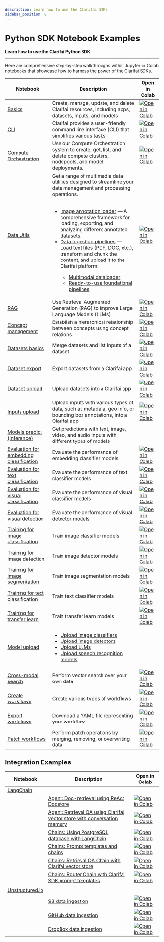 ```yaml
---
description: Learn how to use the Clarifai SDKs
sidebar_position: 8
---
```


# Python SDK Notebook Examples

**Learn how to use the Clarifai Python SDK**
<hr />


Here are comprehensive step-by-step walkthroughs within Jupyter or Colab notebooks that showcase how to harness the power of the Clarifai SDKs.

|Notebook  |  Description              |  Open in Colab                |
|----------|---------------------------|-------------------------------|
|  [Basics](https://github.com/Clarifai/examples/blob/main/basics/basics.ipynb) |   Create, manage, update, and delete Clarifai resources, including apps, datasets, inputs, and models |   [![Open in Colab](https://colab.research.google.com/assets/colab-badge.svg)](https://colab.research.google.com/github/Clarifai/examples/blob/main/basics/basics.ipynb)  |
| [CLI](https://github.com/Clarifai/examples/blob/main/CLI/compute_orchestration.ipynb) | Clarifai provides a user-friendly command line interface (CLI) that simplifies various tasks |[![Open in Colab](https://colab.research.google.com/assets/colab-badge.svg)]( https://colab.research.google.com/github/Clarifai/examples/blob/main/CLI/compute_orchestration.ipynb) |
| [Compute Orchestration](https://github.com/Clarifai/examples/blob/main/ComputeOrchestration/crud_operations.ipynb) |Use our Compute Orchestration system to create, get, list, and delete compute clusters, nodepools, and model deployments.|[![Open in Colab](https://colab.research.google.com/assets/colab-badge.svg)](https://colab.research.google.com/github/Clarifai/examples/blob/main/ComputeOrchestration/crud_operations.ipynb)   |
| [Data Utils](https://github.com/Clarifai/examples/tree/main/Data_Utils)  | Get a range of multimedia data utilities designed to streamline your data management and processing operations. <br/> <br/>  <ul> <li>[Image annotation loader](https://github.com/Clarifai/examples/blob/main/Data_Utils/Image%20Annotation/image_annotation_loader.ipynb)  — A comprehensive framework for loading, exporting, and analyzing different annotated datasets.  </li><li> [Data ingestion pipelines](https://github.com/Clarifai/examples/blob/main/Data_Utils/Ingestion%20pipelines/README.md) — Load text files (PDF, DOC, etc.), transform and chunk the content, and upload it to the Clarifai platform. </li> <ul> <li> [Multimodal dataloader](https://github.com/Clarifai/examples/blob/main/Data_Utils/Ingestion%20pipelines/Multimodal_dataloader.ipynb) </li>  <li>[Ready-to-use foundational pipelines](https://github.com/Clarifai/examples/blob/main/Data_Utils/Ingestion%20pipelines/Ready_to_use_foundational_pipelines.ipynb) </li> </ul> </ul> | [![Open in Colab](https://colab.research.google.com/assets/colab-badge.svg)](https://colab.research.google.com/github/Clarifai/examples/blob/main/Data_Utils/Image%20Annotation/image_annotation_loader.ipynb)   |
|[RAG](https://github.com/Clarifai/examples/blob/main/RAG/RAG.ipynb)| Use Retrieval Augmented Generation (RAG) to improve Large Language Models (LLMs) | [![Open in Colab](https://colab.research.google.com/assets/colab-badge.svg)](https://colab.research.google.com/github/Clarifai/examples/blob/main/RAG/RAG.ipynb)  |
| [Concept management](https://github.com/Clarifai/examples/blob/main/concepts/concept_management.ipynb) |  Establish a hierarchical relationship between concepts using concept relations  | [![Open in Colab](https://colab.research.google.com/assets/colab-badge.svg)](https://colab.research.google.com/github/Clarifai/examples/blob/main/concepts/concept_management.ipynb)  |
| [Datasets basics](https://github.com/Clarifai/examples/blob/main/datasets/basics.ipynb) | Merge datasets and list inputs of a dataset  |[![Open in Colab](https://colab.research.google.com/assets/colab-badge.svg)](https://colab.research.google.com/github/Clarifai/examples/blob/main/datasets/basics.ipynb) |
| [Dataset export](https://github.com/Clarifai/examples/blob/main/datasets/export/dataset_export.ipynb) |  Export datasets from a Clarifai app  | [![Open in Colab](https://colab.research.google.com/assets/colab-badge.svg)]( https://colab.research.google.com/github/Clarifai/examples/blob/main/datasets/export/dataset_export.ipynb)   |
| [Dataset upload](https://github.com/Clarifai/examples/blob/main/datasets/upload/dataset_upload.ipynb) | Upload datasets into a Clarifai app  | [![Open in Colab](https://colab.research.google.com/assets/colab-badge.svg)](https://colab.research.google.com/github/Clarifai/examples/blob/main/datasets/upload/dataset_upload.ipynb)     |
| [Inputs upload](https://github.com/Clarifai/examples/blob/main/datasets/upload/input_upload.ipynb) | Upload inputs with various types of data, such as metadata, geo info, or bounding box annotations, into a Clarifai app     |[![Open in Colab](https://colab.research.google.com/assets/colab-badge.svg)](https://colab.research.google.com/github/Clarifai/examples/blob/main/datasets/upload/input_upload.ipynb) |
| [Models predict (inference)](https://github.com/Clarifai/examples/tree/main/models/model_predict) | Get predictions with text, image, video, and audio inputs with different types of models   |     |
| [Evaluation for embedding classification](https://github.com/Clarifai/examples/blob/main/models/model_eval/embedding_classifier_eval.ipynb) | Evaluate the performance of embedding classifier models    | [![Open in Colab](https://colab.research.google.com/assets/colab-badge.svg)](https://colab.research.google.com/github/Clarifai/examples/blob/main/models/model_eval/embedding_classifier_eval.ipynb)   |
|[Evaluation for text classification](https://github.com/Clarifai/examples/blob/main/models/model_eval/text_classification_eval.ipynb)| Evaluate the performance of text classifier models    | [![Open in Colab](https://colab.research.google.com/assets/colab-badge.svg)](https://colab.research.google.com/github/Clarifai/examples/blob/main/models/model_eval/text_classification_eval.ipynb)    |
|[Evaluation for visual classification](https://github.com/Clarifai/examples/blob/main/models/model_eval/visual_classifier_eval.ipynb) | Evaluate the performance of visual classifier models    | [![Open in Colab](https://colab.research.google.com/assets/colab-badge.svg)](https://colab.research.google.com/github/Clarifai/examples/blob/main/models/model_eval/visual_classifier_eval.ipynb)   |
| [Evaluation for visual detection](https://github.com/Clarifai/examples/blob/main/models/model_eval/visual_detector_eval.ipynb)      | Evaluate the performance of visual detector models   |  [![Open in Colab](https://colab.research.google.com/assets/colab-badge.svg)](https://colab.research.google.com/github/Clarifai/examples/blob/main/models/model_eval/visual_detector_eval.ipynb)    |
| [Training for image classification ](https://github.com/Clarifai/examples/blob/main/models/model_train/image-classification_training.ipynb) | Train image classifier models    | [![Open in Colab](https://colab.research.google.com/assets/colab-badge.svg)](https://colab.research.google.com/github/Clarifai/examples/blob/main/models/model_train/image-classification_training.ipynb)   |
| [Training for image detection](https://github.com/Clarifai/examples/blob/main/models/model_train/image-detection_training.ipynb)  | Train image  detector models    |   [![Open in Colab](https://colab.research.google.com/assets/colab-badge.svg)](https://colab.research.google.com/github/Clarifai/examples/blob/main/models/model_train/image-detection_training.ipynb)   |
| [Training for image segmentation](https://github.com/Clarifai/examples/blob/main/models/model_train/image-segmentation_training.ipynb)    | Train image segmentation models    |  [![Open in Colab](https://colab.research.google.com/assets/colab-badge.svg)](https://colab.research.google.com/github/Clarifai/examples/blob/main/models/model_train/image-segmentation_training.ipynb)    |
| [Training for text classification](https://github.com/Clarifai/examples/blob/main/models/model_train/text-classification_training.ipynb)    | Train text classifier models   |[![Open in Colab](https://colab.research.google.com/assets/colab-badge.svg)](https://colab.research.google.com/github/Clarifai/examples/blob/main/models/model_train/text-classification_training.ipynb)     |
| [Training for transfer learn](https://github.com/Clarifai/examples/blob/main/models/model_train/transfer_learn.ipynb) | Train transfer learn models    |  [![Open in Colab](https://colab.research.google.com/assets/colab-badge.svg)](https://colab.research.google.com/github/Clarifai/examples/blob/main/models/model_train/transfer_learn.ipynb)   |
| [Model upload](https://github.com/Clarifai/examples/tree/main/models/model_upload)   | <ul><li>[Upload image classifiers](https://github.com/Clarifai/examples/tree/main/models/model_upload/image-classifier/nsfw-image-classifier) </li> <li> [Upload image detectors](https://github.com/Clarifai/examples/tree/main/models/model_upload/image-detector/detr-resnet-image-detection) </li> <li> [Upload LLMs](https://github.com/Clarifai/examples/tree/main/models/model_upload/llms)</li> <li> [Upload speech recognition models](https://github.com/Clarifai/examples/tree/main/models/model_upload/speech-recognition/openai-whisper) </li> </ul>    |    |
| [Cross-modal search](https://github.com/Clarifai/examples/blob/main/search/cross_modal_search.ipynb) | Perform vector search over your own data | [![Open in Colab](https://colab.research.google.com/assets/colab-badge.svg)](https://colab.research.google.com/github/Clarifai/examples/blob/main/search/cross_modal_search.ipynb)   |
|  [Create workflows](https://github.com/Clarifai/examples/blob/main/workflows/create_workflow.ipynb) | Create various types of workflows   |  [![Open in Colab](https://colab.research.google.com/assets/colab-badge.svg)](https://colab.research.google.com/github/Clarifai/examples/blob/main/workflows/create_workflow.ipynb)  |
| [Export workflows](https://github.com/Clarifai/examples/blob/main/workflows/export_workflow.ipynb)     | Download a YAML file representing your workflow   |  [![Open in Colab](https://colab.research.google.com/assets/colab-badge.svg)](https://colab.research.google.com/github/Clarifai/examples/blob/main/workflows/export_workflow.ipynb)   |
|[Patch workflows](https://github.com/Clarifai/examples/blob/main/workflows/patch_workflow.ipynb)     |  Perform patch operations by merging, removing, or overwriting data  |  [![Open in Colab](https://colab.research.google.com/assets/colab-badge.svg)]( https://colab.research.google.com/github/Clarifai/examples/blob/main/workflows/patch_workflow.ipynb)   |


##  Integration Examples

|Notebook  |  Description              |  Open in Colab                |
|----------|---------------------------|-------------------------------|
|[LangChain](https://github.com/Clarifai/examples/tree/main/Integrations/Langchain)|  |                               |
|          | [Agent: Doc-retrieval using ReAct Docstore](https://github.com/Clarifai/examples/blob/main/Integrations/Langchain/Agents/Doc-retrieve_using_Langchain-ReAct_Agent.ipynb) |[![Open in Colab](https://colab.research.google.com/assets/colab-badge.svg)](https://colab.research.google.com/github/Clarifai/examples/blob/main/Integrations/Langchain/Agents/Doc-retrieve_using_Langchain-ReAct_Agent.ipynb)     |
|          | [Agent: Retrieval QA using Clarifai vector store with conversation memory](https://github.com/Clarifai/examples/blob/main/Integrations/Langchain/Agents/Retrieval_QA_with_Conversation_memory.ipynb) | [![Open in Colab](https://colab.research.google.com/assets/colab-badge.svg)](https://colab.research.google.com/github/Clarifai/examples/blob/main/Integrations/Langchain/Agents/Retrieval_QA_with_Conversation_memory.ipynb)  |
|          | [Chains: Using PostgreSQL database with LangChain](https://github.com/Clarifai/examples/blob/main/Integrations/Langchain/Chains/PostgreSQL_LLM.ipynb) | [![Open in Colab](https://colab.research.google.com/assets/colab-badge.svg)](https://colab.research.google.com/github/Clarifai/examples/blob/main/Integrations/Langchain/Chains/PostgreSQL_LLM.ipynb) |
|          | [Chains: Prompt templates and chains](https://github.com/Clarifai/examples/blob/main/Integrations/Langchain/Chains/Prompt-templates_and_chains.ipynb) |   [![Open in Colab](https://colab.research.google.com/assets/colab-badge.svg)](https://colab.research.google.com/github/Clarifai/examples/blob/main/Integrations/Langchain/Chains/Prompt-templates_and_chains.ipynb)                             |
|          | [Chains: Retrieval QA Chain with Clarifai vector store](https://github.com/Clarifai/examples/blob/main/Integrations/Langchain/Chains/Retrieval_QA_chain_with_Clarifai_Vectorstore.ipynb) | [![Open in Colab](https://colab.research.google.com/assets/colab-badge.svg)](https://colab.research.google.com/github/Clarifai/examples/blob/main/Integrations/Langchain/Chains/Retrieval_QA_chain_with_Clarifai_Vectorstore.ipynb)   |
|          | [Chains: Router Chain with Clarifai SDK prompt templates](https://github.com/Clarifai/examples/blob/main/Integrations/Langchain/Chains/Router_chain_examples_with_Clarifai_SDK.ipynb) |[![Open in Colab](https://colab.research.google.com/assets/colab-badge.svg)](https://colab.research.google.com/github/Clarifai/examples/blob/main/Integrations/Langchain/Chains/Router_chain_examples_with_Clarifai_SDK.ipynb)   |
|          |                           |                               |
| [Unstructured.io](https://github.com/Clarifai/examples/blob/main/Integrations/Unstructured/readme.md) |                           |                               |
|          |  [S3 data ingestion](https://github.com/Clarifai/examples/blob/main/Integrations/Unstructured/Clarifai_Unstructured_integration_demo.ipynb) |  [![Open in Colab](https://colab.research.google.com/assets/colab-badge.svg)](https://colab.research.google.com/github/Clarifai/examples/blob/main/Integrations/Unstructured/Clarifai_Unstructured_integration_demo.ipynb)                   |
|          |  [GitHub data ingestion](https://github.com/Clarifai/examples/blob/main/Integrations/Unstructured/Clarifai_github_using_unstructured_io_integration_example.ipynb)                         | [![Open in Colab](https://colab.research.google.com/assets/colab-badge.svg)](https://colab.research.google.com/github/Clarifai/examples/blob/main/Integrations/Unstructured/Clarifai_github_using_unstructured_io_integration_example.ipynb)    |
|          | [DropBox data ingestion](https://github.com/Clarifai/examples/blob/main/Integrations/Unstructured/Dropbox_Clarifai_Unstructured_integration_example.ipynb) |  [![Open in Colab](https://colab.research.google.com/assets/colab-badge.svg)](https://colab.research.google.com/github/Clarifai/examples/blob/main/Integrations/Unstructured/Dropbox_Clarifai_Unstructured_integration_example.ipynb)   |
